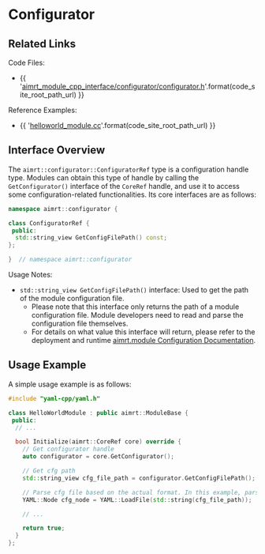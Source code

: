 # Configurator

## Related Links

Code Files:
- {{ '[aimrt_module_cpp_interface/configurator/configurator.h]({}/src/interface/aimrt_module_cpp_interface/configurator/configurator.h)'.format(code_site_root_path_url) }}

Reference Examples:
- {{ '[helloworld_module.cc]({}/src/examples/cpp/helloworld/module/helloworld_module/helloworld_module.cc)'.format(code_site_root_path_url) }}

## Interface Overview

The `aimrt::configurator::ConfiguratorRef` type is a configuration handle type. Modules can obtain this type of handle by calling the `GetConfigurator()` interface of the `CoreRef` handle, and use it to access some configuration-related functionalities. Its core interfaces are as follows:

```cpp
namespace aimrt::configurator {

class ConfiguratorRef {
 public:
  std::string_view GetConfigFilePath() const;
};

}  // namespace aimrt::configurator
```

Usage Notes:
- `std::string_view GetConfigFilePath()` interface: Used to get the path of the module configuration file.
  - Please note that this interface only returns the path of a module configuration file. Module developers need to read and parse the configuration file themselves.
  - For details on what value this interface will return, please refer to the deployment and runtime [aimrt.module Configuration Documentation](../cfg/module.md).

## Usage Example

A simple usage example is as follows:
```cpp
#include "yaml-cpp/yaml.h"

class HelloWorldModule : public aimrt::ModuleBase {
 public:
  // ...

  bool Initialize(aimrt::CoreRef core) override {
    // Get configurator handle
    auto configurator = core.GetConfigurator();

    // Get cfg path
    std::string_view cfg_file_path = configurator.GetConfigFilePath();

    // Parse cfg file based on the actual format. In this example, parsing based on yaml
    YAML::Node cfg_node = YAML::LoadFile(std::string(cfg_file_path));

    // ...

    return true;
  }
};
```